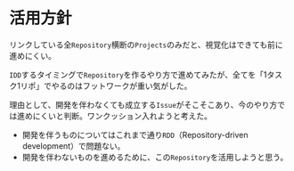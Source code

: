 # 活用方針
リンクしている全`Repository`横断の`Projects`のみだと、視覚化はできても前に進めにくい。

`IDD`するタイミングで`Repository`を作るやり方で進めてみたが、全てを「1タスク1リポ」でやるのはフットワークが重い気がした。

理由として、開発を伴わなくても成立する`Issue`がそこそこあり、今のやり方では進めにくいと判断。ワンクッション入れようと考えた。

- 開発を伴うものについてはこれまで通り`RDD`（Repository-driven development）で問題ない。
- 開発を伴わないものを進めるために、この`Repository`を活用しようと思う。
